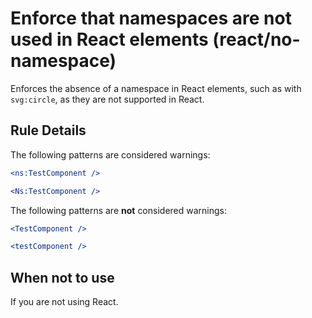 # Enforce that namespaces are not used in React elements (react/no-namespace)

Enforces the absence of a namespace in React elements, such as with `svg:circle`, as they are not supported in React.

## Rule Details

The following patterns are considered warnings:

```jsx
<ns:TestComponent />
```

```jsx
<Ns:TestComponent />
```

The following patterns are **not** considered warnings:

```jsx
<TestComponent />
```

```jsx
<testComponent />
```

## When not to use

If you are not using React.
